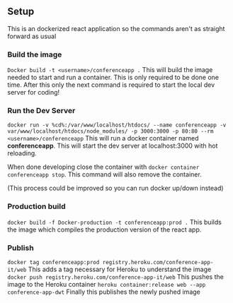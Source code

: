 ## Setup
This is an dockerized react application so the commands aren't as straight forward as usual

### Build the image
`Docker build -t <username>/conferenceapp .`
This will build the image needed to start and run a container. This is only required to be done one time. After this only the next command is required to start the local dev server for coding!

### Run the Dev Server
`docker run -v %cd%:/var/www/localhost/htdocs/ --name conferenceapp -v var/www/localhost/htdocs/node_modules/ -p 3000:3000 -p 80:80 --rm <username>/conferenceapp`
This will run a docker container named **conferenceapp**. This will start the dev server at localhost:3000 with hot reloading. 

When done developing close the container with `docker container conferenceapp stop`. This command will also remove the container.

(This process could be improved so you can run docker up/down instead)

### Production build
`docker build -f Docker-production -t conferenceapp:prod .`
This builds the image which compiles the production version of the react app.

### Publish
`docker tag conferenceapp:prod registry.heroku.com/conference-app-it/web`
This adds a tag necessary for Heroku to understand the image
`docker push registry.heroku.com/conference-app-it/web`
This pushes the image to the Heroku container
`heroku container:release web --app conference-app-dwt`
Finally this publishes the newly pushed image
